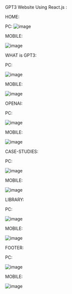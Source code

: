 GPT3 Website Using React.js :

HOME:

PC:
![image](https://github.com/dhayanidhi27/GPT3/assets/112398772/e9f03a84-a524-41c3-b3fa-b3f4467ca5cc)

MOBILE:

![image](https://github.com/dhayanidhi27/GPT3/assets/112398772/058a9805-a156-4be7-94c1-8b7af9e7a54e)


WHAT is GPT3:

PC:

![image](https://github.com/dhayanidhi27/GPT3/assets/112398772/87f5674e-1c1e-4509-a431-47883db23796)

MOBILE:

![image](https://github.com/dhayanidhi27/GPT3/assets/112398772/da5cc90b-65ab-4cd4-84ce-0a6fa51974dc)


OPENAI:

PC:

![image](https://github.com/dhayanidhi27/GPT3/assets/112398772/d901e9ca-e202-470a-9573-56ac52a0208b)

MOBILE:

![image](https://github.com/dhayanidhi27/GPT3/assets/112398772/feb012ad-57cd-4f6e-8c9f-5781a94b8518)


CASE-STUDIES:

PC:

![image](https://github.com/dhayanidhi27/GPT3/assets/112398772/83c22a03-9a25-4041-8bbd-ff4ff054ce62)

MOBILE:

![image](https://github.com/dhayanidhi27/GPT3/assets/112398772/c5108fb5-17e3-4456-b538-37c91f9297ad)


LIBRARY:

PC:

![image](https://github.com/dhayanidhi27/GPT3/assets/112398772/2da7ac50-25a0-4c36-b605-bde1561a2728)

MOBILE:

![image](https://github.com/dhayanidhi27/GPT3/assets/112398772/32b38bce-9545-4645-8dd7-d3bad72c611d)


FOOTER:

PC:

![image](https://github.com/dhayanidhi27/GPT3/assets/112398772/481bbbbf-e636-4644-8664-c7a72e8438cd)

MOBILE:

![image](https://github.com/dhayanidhi27/GPT3/assets/112398772/be6fc52f-06b1-4bcd-958c-80d3eefea9fe)









